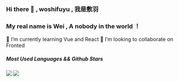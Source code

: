 ### Hi there 👋 , woshifuyu , 我是敷羽
### My real name is Wei , A nobody in the world ！
🌱 I’m currently learning Vue and React
👯 I’m looking to collaborate on Fronted
##### Most Used Languages && Github Stars
<p>
<a href="https://github.com/woshifuyu">
  <img align="left" src="https://github-readme-stats.vercel.app/api/top-langs/?username=woshifuyu&layout=compact" />
</a>
</p>
<p>
<a href="https://github.com/woshifuyu">
  <img align="left" src="https://github-readme-stats.vercel.app/api?username=woshifuyu&count_private=true&show_icons=true" />
</a>
</p>


 
<!--
**woshifuyu/woshifuyu** is a ✨ _special_ ✨ repository because its `README.md` (this file) appears on your GitHub profile.

Here are some ideas to get you started:

- 🔭 I’m currently working on ...
- 🌱 I’m currently learning ...
- 👯 I’m looking to collaborate on ...
- 🤔 I’m looking for help with ...
- 💬 Ask me about ...
- 📫 How to reach me: ...
- 😄 Pronouns: ...
- ⚡ Fun fact: ...
-->
